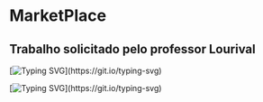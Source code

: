 # MarketPlace

## Trabalho solicitado pelo professor Lourival

[![Typing SVG](https://readme-typing-svg.herokuapp.com/?color=0000FF&size=60&center=true&vCenter=true&width=1000&lines=Trabalho+de+Ferias.)](https://git.io/typing-svg)

[![Typing SVG](https://readme-typing-svg.herokuapp.com/?color=F4A460&size=25&center=true&vCenter=true&width=1000&lines=Lucas,+Luiz,+Maiara,+Pedro+e+Thiago.)](https://git.io/typing-svg)
  
